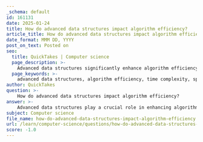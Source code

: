 ```yaml
---
_schema: default
id: 161131
date: 2025-01-24
title: How do advanced data structures impact algorithm efficiency?
article_title: How do advanced data structures impact algorithm efficiency?
date_format: MMM DD, YYYY
post_on_text: Posted on
seo:
  title: QuickTakes | Computer science
  page_description: >-
    Advanced data structures significantly enhance algorithm efficiency by optimizing data organization, influencing time and space complexity, and improving overall software performance.
  page_keywords: >-
    advanced data structures, algorithm efficiency, time complexity, space complexity, data organization, arrays, linked lists, trees, hash tables, dynamic structures, graph algorithms, priority queues, database management, inverted indexes, performance optimization
author: QuickTakes
question: >-
    How do advanced data structures impact algorithm efficiency?
answer: >-
    Advanced data structures play a crucial role in enhancing algorithm efficiency by optimizing how data is organized, accessed, and manipulated. The choice of data structure can significantly influence both the time complexity and space complexity of algorithms, which are essential factors in determining a program's performance. Here’s a detailed breakdown of how advanced data structures impact algorithm efficiency:\n\n### 1. **Time Complexity**\nDifferent data structures provide varying efficiencies for common operations such as insertion, deletion, and searching:\n\n- **Arrays**: \n  - Insertion at the end is generally $O(1)$ if there is space, but inserting at the beginning or in the middle requires shifting elements, resulting in $O(n)$ complexity.\n  - Searching for an element is $O(n)$ in the worst case, as it may require scanning through the entire array.\n\n- **Linked Lists**: \n  - Linked lists allow for efficient insertion and deletion operations at any position, typically $O(1)$ if the position is known (e.g., at the head or tail). However, searching for an element is still $O(n)$.\n\n- **Trees**: \n  - Balanced trees (like AVL trees or Red-Black trees) allow for efficient searching, insertion, and deletion operations, all typically $O(\log n)$. This is significantly better than the $O(n)$ complexity of unbalanced trees or arrays for these operations.\n\n- **Hash Tables**: \n  - Hash tables provide average-case $O(1)$ time complexity for insertion, deletion, and searching, making them extremely efficient for scenarios where quick access to data is required.\n\n### 2. **Space Complexity**\nThe choice of data structure also affects how memory is utilized:\n\n- **Static vs. Dynamic Structures**: \n  - Arrays are static in size, which can lead to wasted space if the array is not fully utilized or require resizing (which is costly). In contrast, linked lists and other dynamic structures can grow and shrink as needed, optimizing memory usage.\n\n- **Memory Overhead**: \n  - Advanced data structures like trees and graphs may have additional memory overhead due to pointers and node structures. For example, each node in a linked list or tree contains pointers to other nodes, which can increase memory usage compared to a simple array.\n\n### 3. **Algorithm Optimization**\nThe efficiency of algorithms can be significantly enhanced by selecting the appropriate data structure:\n\n- **Graph Algorithms**: \n  - The choice between an adjacency list and an adjacency matrix can drastically affect the performance of graph algorithms. An adjacency list is more space-efficient for sparse graphs and allows for faster traversal.\n\n- **Priority Queues**: \n  - Implementing a priority queue using a binary heap allows for efficient retrieval of the highest (or lowest) priority element, which is essential for algorithms like Dijkstra's shortest path.\n\n### 4. **Real-World Applications**\nIn practical applications, the choice of data structure can lead to substantial performance improvements:\n\n- **Database Management**: \n  - Databases often use B-trees or hash tables to optimize data retrieval and storage, significantly impacting query performance.\n\n- **Search Engines**: \n  - Inverted indexes, which are often implemented using hash tables or tries, allow for rapid text searching, enhancing the efficiency of search algorithms.\n\n### Conclusion\nIn summary, advanced data structures are fundamental to algorithm efficiency. They not only determine the time and space complexity of algorithms but also influence the overall performance of software applications. By carefully selecting the appropriate data structure based on the specific needs of the algorithm and the nature of the data, programmers can create more efficient and effective solutions.
subject: Computer science
file_name: how-do-advanced-data-structures-impact-algorithm-efficiency.md
url: /learn/computer-science/questions/how-do-advanced-data-structures-impact-algorithm-efficiency
score: -1.0
---
```


&nbsp;